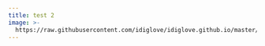 ```yaml
---
title: test 2
image: >-
  https://raw.githubusercontent.com/idiglove/idiglove.github.io/master/static/assets/netlify1.jpg
---
```


